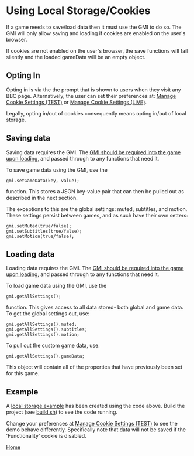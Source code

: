 # Using Local Storage/Cookies

If a game needs to save/load data then it must use the GMI to do so. The GMI will
only allow saving and loading if cookies are enabled on the user's browser.

If cookies are not enabled on the user's browser, the save functions will fail silently and the loaded gameData will be an empty object.

## Opting In

Opting in is via the the prompt that is shown to users when they visit any BBC
page. Alternatively, the user can set their preferences at:
[Manage Cookie Settings (TEST)] or [Manage Cookie Settings (LIVE)].

Legally, opting in/out of cookies consequently means opting in/out of local
storage.


## Saving data

Saving data requires the GMI. The [GMI should be required into the game upon loading](gmi.md#gmi),
and passed through to any functions that need it.

To save game data using the GMI, use the

````
gmi.setGameData(key, value);
````

function. This stores a JSON key-value pair that can then be pulled out as described in the next section.

The exceptions to this are the global settings: muted, subtitles, and motion. These
settings persist between games, and as such have their own setters:

````
gmi.setMuted(true/false);
gmi.setSubtitles(true/false);
gmi.setMotion(true/false);
````


## Loading data

Loading data requires the GMI. The [GMI should be required into the game upon loading](gmi.md#gmi),
and passed through to any functions that need it.

To load game data using the GMI, use the

````
gmi.getAllSettings();
````

function. This gives access to all data stored- both global and game data. To get the
global settings out, use:

````
gmi.getAllSettings().muted;
gmi.getAllSettings().subtitles;
gmi.getAllSettings().motion;
````

To pull out the custom game data, use:
````
gmi.getAllSettings().gameData;
````

This object will contain all of the properties that have previously been set for this game.


## Example
A [local storage example](../src/storage.js) has been created using the
code above. Build the project (see [build.sh](../build-scripts/build.sh)) to
see the code running.

Change your preferences at [Manage Cookie Settings (TEST)] to see the demo
behave differently. Specifically note that data will not be saved if the
'Functionality' cookie is disabled.


[Manage Cookie Settings (TEST)]: http://www.test.bbc.co.uk/privacy/cookies/managing/cookie-settings
[Manage Cookie Settings (LIVE)]: http://www.bbc.co.uk/privacy/cookies/managing/cookie-settings

[Home](../README.md)
